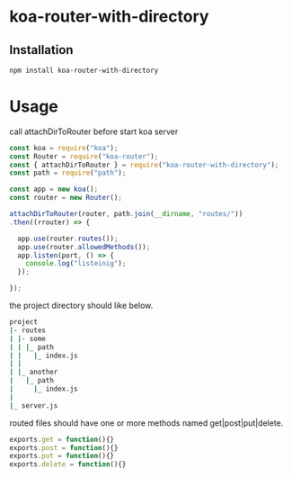# koa-router-with-directory

## Installation
``` sh
npm install koa-router-with-directory
```

# Usage

call attachDirToRouter before start koa server
``` js
const koa = require("koa");
const Router = require("koa-router");
const { attachDirToRouter } = require("koa-router-with-directory");
const path = require("path");

const app = new koa();
const router = new Router();

attachDirToRouter(router, path.join(__dirname, "routes/"))
.then((rrouter) => {

  app.use(router.routes());
  app.use(router.allowedMethods());
  app.listen(port, () => {
    console.log("listeinig");
  });

});
```

the project directory should like below.
``` sh
project
|- routes
| |- some
| | |_ path
| |   |_ index.js
| |
| |_ another
|   |_ path
|     |_ index.js
|
|_ server.js
```

routed files should have one or more methods named get|post|put|delete.
``` js
exports.get = function(){}
exports.post = function(){}
exports.put = function(){}
exports.delete = function(){}
```
